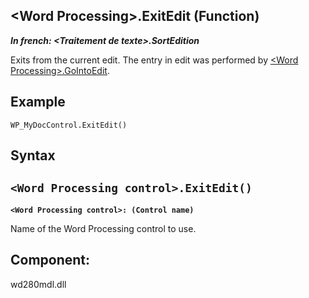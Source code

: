 


## &lt;Word Processing&gt;.ExitEdit (Function)

***In french: &lt;Traitement de texte&gt;.SortEdition***



<a name="XUse"></a>
<a name="Use"></a>
<a name="description"></a>
Exits from the current edit. The entry in edit was performed by [&lt;Word Processing&gt;.GoIntoEdit](../WDLang1/1000024263.md).
<a name="Example1"></a>
<a name="sample_code"></a>

## Example


```wl
WP_MyDocControl.ExitEdit()
```

<a name="XSYNTAX"></a>

## Syntax
<a name="SYNTAX1"></a>

`<Word Processing control>.ExitEdit()`
---

**`<Word Processing control>: (Control name)`**

Name of the Word Processing control to use.



<a name="XComponent"></a>

## Component:
wd280mdl.dll
